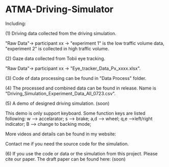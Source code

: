 # ATMA-Driving-Simulator

Including:

(1) Driving data collected from the driving simulation. 

"Raw Data"-> participant xx -> "experiment 1" is the low traffic volume data, "experiment 2" is collected in high traffic volume. 

(2) Gaze data collected from Tobii eye tracking.

"Raw Data"-> participant xx -> "Eye_tracker_Data_Px_xxxx.xlsx". 

(3) Code of data processing can be found in "Data Process" folder.  

(4) The processed and combined data can be found in release. Name is "Driving_Simulation_Experiment_Data_All_0723.csv". 

(5) A demo of designed driving simulation. (soon)

This demo is only support keyboard. Some function keys are listed following:
w --> accelarator;
s --> brake;
a,d --> wheel;
q,e -->left/right indicator;
B --> change to backing mode;

More videos and details can be found in my website:

Contact me if you need the source code for the simulation.

(6) If you use the code or data or the simulation from this project. Please cite our paper. The draft paper can be found here: (soon)
